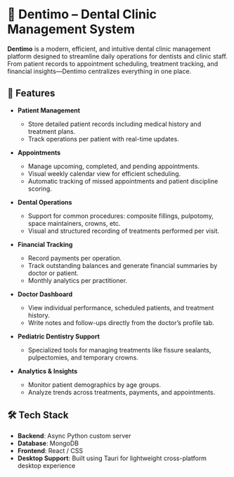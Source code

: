 # 🦷 Dentimo – Dental Clinic Management System

**Dentimo** is a modern, efficient, and intuitive dental clinic management platform designed to streamline daily operations for dentists and clinic staff. From patient records to appointment scheduling, treatment tracking, and financial insights—Dentimo centralizes everything in one place.

## 🚀 Features

- **Patient Management**
  - Store detailed patient records including medical history and treatment plans.
  - Track operations per patient with real-time updates.
  
- **Appointments**
  - Manage upcoming, completed, and pending appointments.
  - Visual weekly calendar view for efficient scheduling.
  - Automatic tracking of missed appointments and patient discipline scoring.

- **Dental Operations**
  - Support for common procedures: composite fillings, pulpotomy, space maintainers, crowns, etc.
  - Visual and structured recording of treatments performed per visit.

- **Financial Tracking**
  - Record payments per operation.
  - Track outstanding balances and generate financial summaries by doctor or patient.
  - Monthly analytics per practitioner.

- **Doctor Dashboard**
  - View individual performance, scheduled patients, and treatment history.
  - Write notes and follow-ups directly from the doctor’s profile tab.

- **Pediatric Dentistry Support**
  - Specialized tools for managing treatments like fissure sealants, pulpectomies, and temporary crowns.

- **Analytics & Insights**
  - Monitor patient demographics by age groups.
  - Analyze trends across treatments, payments, and appointments.

## 🛠 Tech Stack

- **Backend**: Async Python custom server
- **Database**: MongoDB
- **Frontend**: React / CSS
- **Desktop Support**: Built using Tauri for lightweight cross-platform desktop experience
